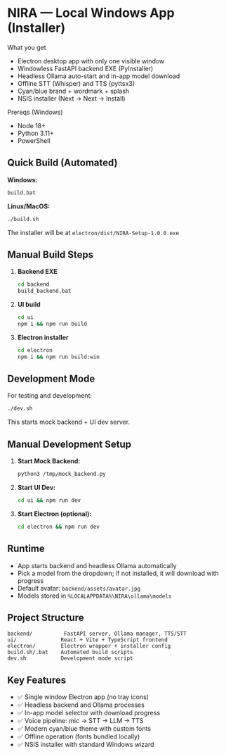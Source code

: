 # NIRA — Local Windows App (Installer)

What you get
- Electron desktop app with only one visible window
- Windowless FastAPI backend EXE (PyInstaller)
- Headless Ollama auto-start and in-app model download
- Offline STT (Whisper) and TTS (pyttsx3)
- Cyan/blue brand + wordmark + splash
- NSIS installer (Next → Next → Install)

Prereqs (Windows)
- Node 18+
- Python 3.11+
- PowerShell

## Quick Build (Automated)

**Windows:**
```bat
build.bat
```

**Linux/MacOS:**
```bash
./build.sh
```

The installer will be at `electron/dist/NIRA-Setup-1.0.0.exe`

## Manual Build Steps

1. **Backend EXE**
   ```bat
   cd backend
   build_backend.bat
   ```

2. **UI build**
   ```bash
   cd ui
   npm i && npm run build
   ```

3. **Electron installer**
   ```bash
   cd electron
   npm i && npm run build:win
   ```

## Development Mode

For testing and development:
```bash
./dev.sh
```

This starts mock backend + UI dev server.

## Manual Development Setup

1. **Start Mock Backend:**
   ```bash
   python3 /tmp/mock_backend.py
   ```

2. **Start UI Dev:**
   ```bash
   cd ui && npm run dev
   ```

3. **Start Electron (optional):**
   ```bash
   cd electron && npm run dev
   ```

## Runtime
- App starts backend and headless Ollama automatically
- Pick a model from the dropdown; if not installed, it will download with progress
- Default avatar: `backend/assets/avatar.jpg`
- Models stored in `%LOCALAPPDATA%\NIRA\ollama\models`

## Project Structure
```
backend/          FastAPI server, Ollama manager, TTS/STT
ui/              React + Vite + TypeScript frontend  
electron/        Electron wrapper + installer config
build.sh/.bat    Automated build scripts
dev.sh           Development mode script
```

## Key Features
- ✅ Single window Electron app (no tray icons)
- ✅ Headless backend and Ollama processes
- ✅ In-app model selector with download progress
- ✅ Voice pipeline: mic → STT → LLM → TTS
- ✅ Modern cyan/blue theme with custom fonts
- ✅ Offline operation (fonts bundled locally)
- ✅ NSIS installer with standard Windows wizard
